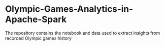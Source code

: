 # Olympic-Games-Analytics-in-Apache-Spark
The repository contains the notebook and data used to extract insights from recorded Olympic games history
